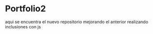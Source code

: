 # Portfolio2
aqui se encuentra el nuevo repositorio mejorando el anterior realizando inclusiones con js

